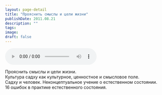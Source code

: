 ```yaml
---
layout: page-detail
title: "Прояснить смыслы и цели жизни"
publishDate: 2011.08.21
description: ""
tags:
image:
draft: false
---
```


<audio title="2011.08.21 - Прояснить смыслы и цели жизни.mp3" src="https://filer-api.advayta.org/v1.0/public/files/74784" controls=""></audio>

 Прояснить смыслы и цели жизни.  
 Культура садху как культурное, ценностное и смысловое поле.  
 Садху и человек. Неконцептуальное учение о естественном состоянии.  
 16 ошибок в практике естественного состояния.  

  
